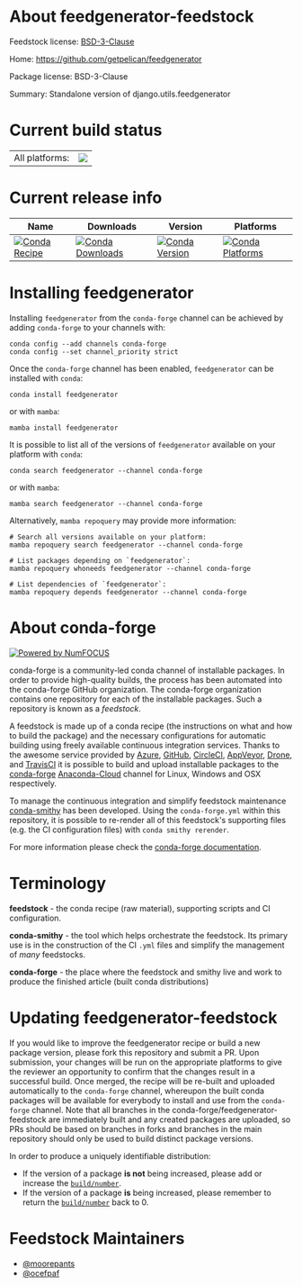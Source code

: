 About feedgenerator-feedstock
=============================

Feedstock license: [BSD-3-Clause](https://github.com/conda-forge/feedgenerator-feedstock/blob/main/LICENSE.txt)

Home: https://github.com/getpelican/feedgenerator

Package license: BSD-3-Clause

Summary: Standalone version of django.utils.feedgenerator

Current build status
====================


<table><tr><td>All platforms:</td>
    <td>
      <a href="https://dev.azure.com/conda-forge/feedstock-builds/_build/latest?definitionId=4533&branchName=main">
        <img src="https://dev.azure.com/conda-forge/feedstock-builds/_apis/build/status/feedgenerator-feedstock?branchName=main">
      </a>
    </td>
  </tr>
</table>

Current release info
====================

| Name | Downloads | Version | Platforms |
| --- | --- | --- | --- |
| [![Conda Recipe](https://img.shields.io/badge/recipe-feedgenerator-green.svg)](https://anaconda.org/conda-forge/feedgenerator) | [![Conda Downloads](https://img.shields.io/conda/dn/conda-forge/feedgenerator.svg)](https://anaconda.org/conda-forge/feedgenerator) | [![Conda Version](https://img.shields.io/conda/vn/conda-forge/feedgenerator.svg)](https://anaconda.org/conda-forge/feedgenerator) | [![Conda Platforms](https://img.shields.io/conda/pn/conda-forge/feedgenerator.svg)](https://anaconda.org/conda-forge/feedgenerator) |

Installing feedgenerator
========================

Installing `feedgenerator` from the `conda-forge` channel can be achieved by adding `conda-forge` to your channels with:

```
conda config --add channels conda-forge
conda config --set channel_priority strict
```

Once the `conda-forge` channel has been enabled, `feedgenerator` can be installed with `conda`:

```
conda install feedgenerator
```

or with `mamba`:

```
mamba install feedgenerator
```

It is possible to list all of the versions of `feedgenerator` available on your platform with `conda`:

```
conda search feedgenerator --channel conda-forge
```

or with `mamba`:

```
mamba search feedgenerator --channel conda-forge
```

Alternatively, `mamba repoquery` may provide more information:

```
# Search all versions available on your platform:
mamba repoquery search feedgenerator --channel conda-forge

# List packages depending on `feedgenerator`:
mamba repoquery whoneeds feedgenerator --channel conda-forge

# List dependencies of `feedgenerator`:
mamba repoquery depends feedgenerator --channel conda-forge
```


About conda-forge
=================

[![Powered by
NumFOCUS](https://img.shields.io/badge/powered%20by-NumFOCUS-orange.svg?style=flat&colorA=E1523D&colorB=007D8A)](https://numfocus.org)

conda-forge is a community-led conda channel of installable packages.
In order to provide high-quality builds, the process has been automated into the
conda-forge GitHub organization. The conda-forge organization contains one repository
for each of the installable packages. Such a repository is known as a *feedstock*.

A feedstock is made up of a conda recipe (the instructions on what and how to build
the package) and the necessary configurations for automatic building using freely
available continuous integration services. Thanks to the awesome service provided by
[Azure](https://azure.microsoft.com/en-us/services/devops/), [GitHub](https://github.com/),
[CircleCI](https://circleci.com/), [AppVeyor](https://www.appveyor.com/),
[Drone](https://cloud.drone.io/welcome), and [TravisCI](https://travis-ci.com/)
it is possible to build and upload installable packages to the
[conda-forge](https://anaconda.org/conda-forge) [Anaconda-Cloud](https://anaconda.org/)
channel for Linux, Windows and OSX respectively.

To manage the continuous integration and simplify feedstock maintenance
[conda-smithy](https://github.com/conda-forge/conda-smithy) has been developed.
Using the ``conda-forge.yml`` within this repository, it is possible to re-render all of
this feedstock's supporting files (e.g. the CI configuration files) with ``conda smithy rerender``.

For more information please check the [conda-forge documentation](https://conda-forge.org/docs/).

Terminology
===========

**feedstock** - the conda recipe (raw material), supporting scripts and CI configuration.

**conda-smithy** - the tool which helps orchestrate the feedstock.
                   Its primary use is in the construction of the CI ``.yml`` files
                   and simplify the management of *many* feedstocks.

**conda-forge** - the place where the feedstock and smithy live and work to
                  produce the finished article (built conda distributions)


Updating feedgenerator-feedstock
================================

If you would like to improve the feedgenerator recipe or build a new
package version, please fork this repository and submit a PR. Upon submission,
your changes will be run on the appropriate platforms to give the reviewer an
opportunity to confirm that the changes result in a successful build. Once
merged, the recipe will be re-built and uploaded automatically to the
`conda-forge` channel, whereupon the built conda packages will be available for
everybody to install and use from the `conda-forge` channel.
Note that all branches in the conda-forge/feedgenerator-feedstock are
immediately built and any created packages are uploaded, so PRs should be based
on branches in forks and branches in the main repository should only be used to
build distinct package versions.

In order to produce a uniquely identifiable distribution:
 * If the version of a package **is not** being increased, please add or increase
   the [``build/number``](https://docs.conda.io/projects/conda-build/en/latest/resources/define-metadata.html#build-number-and-string).
 * If the version of a package **is** being increased, please remember to return
   the [``build/number``](https://docs.conda.io/projects/conda-build/en/latest/resources/define-metadata.html#build-number-and-string)
   back to 0.

Feedstock Maintainers
=====================

* [@moorepants](https://github.com/moorepants/)
* [@ocefpaf](https://github.com/ocefpaf/)

